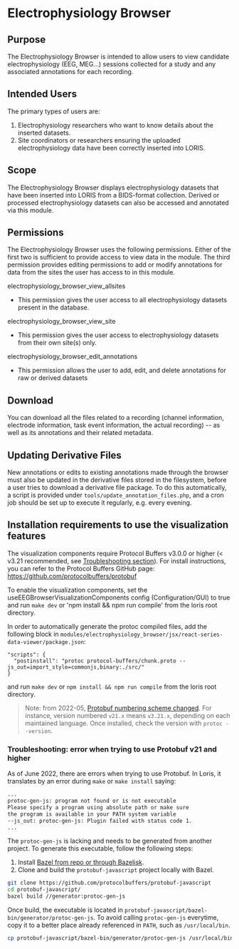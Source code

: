 # Electrophysiology Browser

## Purpose

The Electrophysiology Browser is intended to allow users to view candidate
electrophysiology (EEG, MEG...) sessions collected for a study and any associated
annotations for each recording.

## Intended Users

The primary types of users are:
1. Electrophysiology researchers who want to know details about the inserted datasets.
2. Site coordinators or researchers ensuring the uploaded electrophysiology data have
been correctly inserted into LORIS.

## Scope

The Electrophysiology Browser displays electrophysiology datasets that have been
inserted into LORIS from a BIDS-format collection. Derived or processed electrophysiology
datasets can also be accessed and annotated via this module.

## Permissions

The Electrophysiology Browser uses the following permissions. Either of the first two is
sufficient to provide access to view data in the module. The third permission provides editing
permissions to add or modify annotations for data from the sites the user has access to in this module.

electrophysiology_browser_view_allsites
  - This permission gives the user access to all electrophysiology datasets present in the database.

electrophysiology_browser_view_site
  - This permission gives the user access to electrophysiology datasets from their own site(s) only.

electrophysiology_browser_edit_annotations
  - This permission allows the user to add, edit, and delete annotations for raw or derived datasets

## Download

You can download all the files related to a recording (channel information,
electrode information, task event information, the actual recording) -- as well as its annotations and their related metadata.

## Updating Derivative Files

New annotations or edits to existing annotations made through the browser must also be updated in the derivative files stored in the filesystem, before a user tries to download a derivative file package. To do this automatically, a script is provided under `tools/update_annotation_files.php`, and a cron job should be set up to execute it regularly, e.g. every evening.

## Installation requirements to use the visualization features

The visualization components require Protocol Buffers v3.0.0 or higher (< v3.21 recommended, see [Troubleshooting section](#troubleshooting-error-when-trying-to-use-protobuf-v21-and-higher)).
For install instructions, you can refer to the Protocol Buffers GitHub page: https://github.com/protocolbuffers/protobuf

To enable the visualization components, set the useEEGBrowserVisualizationComponents config (Configuration/GUI) to true and run `make dev` or 'npm install && npm run compile' from the loris root directory.

In order to automatically generate the protoc compiled files, add the following block in `modules/electrophysiology_browser/jsx/react-series-data-viewer/package.json`:
```
"scripts": {
  "postinstall": "protoc protocol-buffers/chunk.proto --js_out=import_style=commonjs,binary:./src/"
}
```
and run `make dev` or `npm install && npm run compile` from the loris root directory.

> Note: from 2022-05, [Protobuf numbering scheme changed](https://developers.google.com/protocol-buffers/docs/news/2022-05-06#versioning). For instance, version numbered `v21.x` means `v3.21.x`, depending on each maintained language. Once installed, check the version with `protoc --version`.

### Troubleshooting: error when trying to use Protobuf v21 and higher

As of June 2022, there are errors when trying to use Protobuf. In Loris, it translates by an error during `make` or `make install` saying:

```bash
...
protoc-gen-js: program not found or is not executable
Please specify a program using absolute path or make sure
the program is available in your PATH system variable
--js_out: protoc-gen-js: Plugin failed with status code 1.
...
```

The `protoc-gen-js` is lacking and needs to be generated from another project. To generate this executable, follow the following steps:

1. Install [Bazel from repo or through Bazelisk](https://bazel.build/install/bazelisk).
1. Clone and build the `protobuf-javascript` project locally with Bazel.

```bash
git clone https://github.com/protocolbuffers/protobuf-javascript
cd protobuf-javascript/
bazel build //generator:protoc-gen-js
```

Once build, the executable is located in `protobuf-javascript/bazel-bin/generator/protoc-gen-js`. To avoid calling `protoc-gen-js` everytime, copy it to a better place already referenced in `PATH`, such as `/usr/local/bin`.

```bash
cp protobuf-javascript/bazel-bin/generator/protoc-gen-js /usr/local/bin
```
